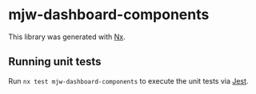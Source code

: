 # mjw-dashboard-components

This library was generated with [Nx](https://nx.dev).

## Running unit tests

Run `nx test mjw-dashboard-components` to execute the unit tests via [Jest](https://jestjs.io).
